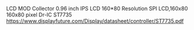 LCD
MOD Collector 0.96 inch IPS LCD 160*80 Resolution SPI LCD,160x80 160x80 pixel
Dr-IC ST7735 https://www.displayfuture.com/Display/datasheet/controller/ST7735.pdf

